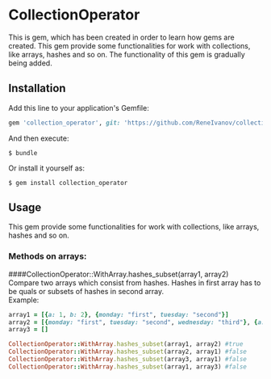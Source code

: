 # CollectionOperator

This is gem, which has been created in order to learn how gems are created.
This gem provide some functionalities for work with collections, like arrays, hashes and so on. The functionality of this gem is gradually being added.

## Installation

Add this line to your application's Gemfile:

```ruby
gem 'collection_operator', git: 'https://github.com/ReneIvanov/collection_operator'

```

And then execute:

    $ bundle

Or install it yourself as:

    $ gem install collection_operator

## Usage

This gem provide some functionalities for work with collections, like arrays, hashes and so on. 

### Methods on arrays:

####CollectionOperator::WithArray.hashes_subset(array1, array2)  
Compare two arrays which consist from hashes. Hashes in first array has to be quals or subsets of hashes in second array.  
Example:
```ruby
array1 = [{a: 1, b: 2}, {monday: "first", tuesday: "second"}]
array2 = [{monday: "first", tuesday: "second", wednesday: "third"}, {a: 1, b: 2, c: 3}]
array3 = []

CollectionOperator::WithArray.hashes_subset(array1, array2) #true
CollectionOperator::WithArray.hashes_subset(array2, array1) #false
CollectionOperator::WithArray.hashes_subset(array3, array1) #false
CollectionOperator::WithArray.hashes_subset(array1, array3) #false
```
